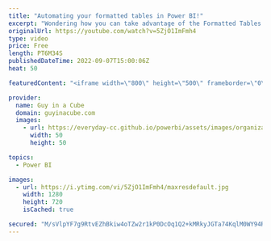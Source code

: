 ```yaml
---
title: "Automating your formatted tables in Power BI!"
excerpt: "Wondering how you can take advantage of the Formatted Tables feature in Power BI and automate the output to email? Jason Himmelstein shows you how you can do this with Power Automate!  Connect with Jason: https://twitter.com/jasehimm https://www.linkedin.com/in/jasonhimmelstein/ https://bifocal.show/"
originalUrl: https://youtube.com/watch?v=5ZjO1ImFmh4
type: video
price: Free
length: PT6M34S
publishedDateTime: 2022-09-07T15:00:06Z
heat: 50

featuredContent: "<iframe width=\"800\" height=\"500\" frameborder=\"0\" src=\"https://www.youtube.com/embed/5ZjO1ImFmh4\" allow=\"accelerometer; autoplay; encrypted-media; gyroscope; picture-in-picture\" allowfullscreen></iframe>"

provider:
  name: Guy in a Cube
  domain: guyinacube.com
  images:
    - url: https://everyday-cc.github.io/powerbi/assets/images/organizations/guyinacube.com-50x50.jpg
      width: 50
      height: 50

topics:
  - Power BI

images:
  - url: https://i.ytimg.com/vi/5ZjO1ImFmh4/maxresdefault.jpg
    width: 1280
    height: 720
    isCached: true

secured: "M/sVlpYF7g9RtvEZhBkiw4oTZw2r1kP0DcOq1Q2+kMRkyJGTa74KqlM0WY94RIlR/u4PQs8ZEUdTrj0+xyo+q0c9R4uJ+a1+FKYkUX55rvA8UfV7p2hNoQPgYPPFNz3XzUgKMQdGXaeZCu+ttXLlEpwkn0J6bqMuoX8WhZrog8PqjAMCcN6YpIHPa9ppS5a/YuNHE9Mc+5zvITOWngJHKrDHojIjBpD+YtB9tQ44jRY7CCtqzfFus2M7w0r1Gx2Npy9heqiapVclqjAQcwwXh5aDmyWW/YNmKFgeHDOB7VniM6+jfV17grNoTq0wqcd0m1Uo2DZZGW1SCx5VjBuF35mEUPy0ubIdKHCou0BauBCwxbCsrVwU8xP659ztbQRYG68o2NMVlsN24Pw8/kHrmkPChF2IBIMxPHoyz6J42X4=;v0fXwd2NX8zN+lQS2VZA0Q=="
---
```


